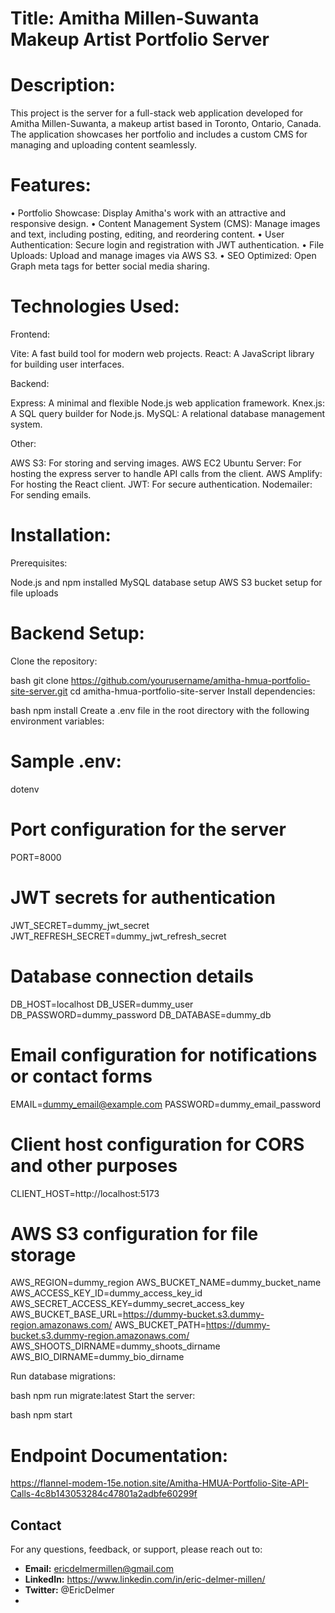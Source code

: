 # Title: Amitha Millen-Suwanta Makeup Artist Portfolio Server


# Description:

This project is the server for a full-stack web application developed for Amitha Millen-Suwanta, a makeup artist based in Toronto, Ontario, Canada. The application showcases her portfolio and includes a custom CMS for managing and uploading content seamlessly.


# Features:

• Portfolio Showcase: Display Amitha's work with an attractive and responsive design.
• Content Management System (CMS): Manage images and text, including posting, editing, 
  and reordering content.
• User Authentication: Secure login and registration with JWT authentication.
• File Uploads: Upload and manage images via AWS S3.
• SEO Optimized: Open Graph meta tags for better social media sharing.


# Technologies Used:

Frontend:

Vite: A fast build tool for modern web projects.
React: A JavaScript library for building user interfaces.

Backend:

Express: A minimal and flexible Node.js web application framework.
Knex.js: A SQL query builder for Node.js.
MySQL: A relational database management system.

Other:

AWS S3: For storing and serving images.
AWS EC2 Ubuntu Server: For hosting the express server to handle API calls from the client.
AWS Amplify: For hosting the React client.
JWT: For secure authentication.
Nodemailer: For sending emails.


# Installation:

Prerequisites:

Node.js and npm installed
MySQL database setup
AWS S3 bucket setup for file uploads

# Backend Setup:

Clone the repository:

bash
git clone https://github.com/yourusername/amitha-hmua-portfolio-site-server.git
cd amitha-hmua-portfolio-site-server
Install dependencies:

bash
npm install
Create a .env file in the root directory with the following environment variables:


# Sample .env:

dotenv
# Port configuration for the server
PORT=8000

# JWT secrets for authentication
JWT_SECRET=dummy_jwt_secret
JWT_REFRESH_SECRET=dummy_jwt_refresh_secret

# Database connection details
DB_HOST=localhost
DB_USER=dummy_user
DB_PASSWORD=dummy_password
DB_DATABASE=dummy_db

# Email configuration for notifications or contact forms
EMAIL=dummy_email@example.com
PASSWORD=dummy_email_password

# Client host configuration for CORS and other purposes
CLIENT_HOST=http://localhost:5173

# AWS S3 configuration for file storage
AWS_REGION=dummy_region
AWS_BUCKET_NAME=dummy_bucket_name
AWS_ACCESS_KEY_ID=dummy_access_key_id
AWS_SECRET_ACCESS_KEY=dummy_secret_access_key
AWS_BUCKET_BASE_URL=https://dummy-bucket.s3.dummy-region.amazonaws.com/
AWS_BUCKET_PATH=https://dummy-bucket.s3.dummy-region.amazonaws.com/
AWS_SHOOTS_DIRNAME=dummy_shoots_dirname
AWS_BIO_DIRNAME=dummy_bio_dirname

Run database migrations:

bash
npm run migrate:latest
Start the server:

bash
npm start

# Endpoint Documentation:

https://flannel-modem-15e.notion.site/Amitha-HMUA-Portfolio-Site-API-Calls-4c8b143053284c47801a2adbfe60299f

## Contact

For any questions, feedback, or support, please reach out to:

- **Email:** ericdelmermillen@gmail.com
- **LinkedIn:** https://www.linkedin.com/in/eric-delmer-millen/
- **Twitter:** @EricDelmer
- 